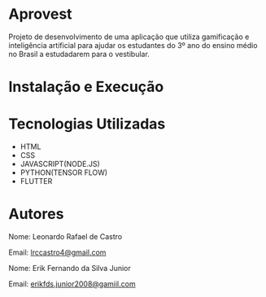 # Aprovest
Projeto de desenvolvimento de uma aplicação que utiliza gamificação e inteligência artificial para ajudar os estudantes do 3º ano do ensino médio no Brasil a estudadarem para o vestibular.
# Instalação e Execução

# Tecnologias Utilizadas
- HTML
- CSS
- JAVASCRIPT(NODE.JS)
- PYTHON(TENSOR FLOW)
- FLUTTER

# Autores
Nome: Leonardo Rafael de Castro

Email: lrccastro4@gmail.com

Nome: Erik Fernando da Silva Junior

Email: erikfds.junior2008@gamiil.com
